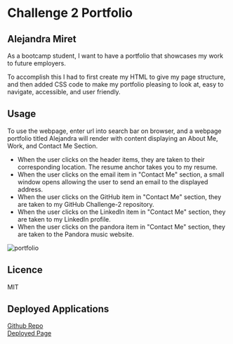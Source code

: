 # Challenge 2 Portfolio

## Alejandra Miret
As a bootcamp student, I want to have a portfolio that showcases my work to future employers. 

To accomplish this I had to first create my HTML to give my page structure, and then added CSS code to make my portfolio pleasing to look at, easy to navigate, accessible, and user friendly. 

## Usage
To use the webpage, enter url into search bar on browser, and a webpage portfolio titled Alejandra will render with content displaying an About Me, Work, and Contact Me Section. 

* When the user clicks on the header items, they are taken to their corresponding location. The resume anchor takes you to my resume. 
* When the user clicks on the email item in "Contact Me" section, a small window opens allowing the user to send an email to the displayed address.
* When the user clicks on the GitHub item in "Contact Me" section, they are taken to my GitHub Challenge-2 repository.
* When the user clicks on the LinkedIn item in "Contact Me" section, they are taken to my LinkedIn profile.
* When the user clicks on the pandora item in "Contact Me" section, they are taken to the Pandora music website.


![portfolio](./assets/images/Challenge2screenshot.png)

## Licence
MIT

## Deployed Applications
[Github Repo](https://github.com/Ale-Miret/challenge-2)                                                                                                                                                                                              
[Deployed Page]()